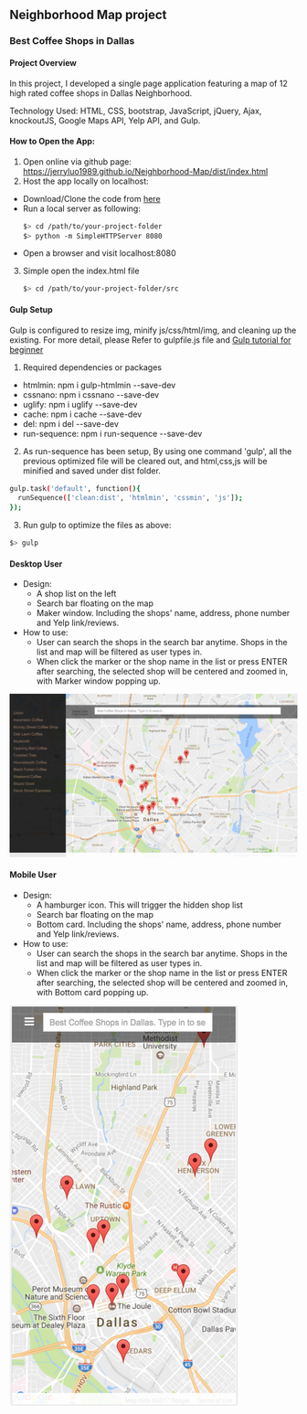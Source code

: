## Neighborhood Map project
### Best Coffee Shops in Dallas
#### Project Overview
In this project, I developed a single page application featuring a map of 12 high rated coffee shops in Dallas Neighborhood.

Technology Used: HTML, CSS, bootstrap, JavaScript, jQuery, Ajax, knockoutJS, Google Maps API, Yelp API, and Gulp.

#### How to Open the App:
1. Open online via github page: https://jerryluo1989.github.io/Neighborhood-Map/dist/index.html
2. Host the app locally on localhost:
  * Download/Clone the code from [here](https://github.com/jerryluo1989/Neighborhood-Map)
  * Run a local server as following:  
    ```bash
    $> cd /path/to/your-project-folder
    $> python -m SimpleHTTPServer 8080
    ```
  * Open a browser and visit localhost:8080
3. Simple open the index.html file
    ```bash
    $> cd /path/to/your-project-folder/src
    ```

#### Gulp Setup
Gulp is configured to resize img, minify js/css/html/img, and cleaning up the existing. For more detail, please Refer to gulpfile.js file and [Gulp tutorial for beginner](https://css-tricks.com/gulp-for-beginners/)

1. Required dependencies or packages
  - htmlmin:  npm i gulp-htmlmin --save-dev
  - cssnano:  npm i cssnano --save-dev
  - uglify:   npm i uglify --save-dev
  - cache: npm i cache --save-dev
  - del: npm i del --save-dev
  - run-sequence: npm i run-sequence --save-dev

2. As run-sequence has been setup, By using one command 'gulp', all the previous optimized file will be cleared out, and html,css,js will be minified and saved under dist folder.
```bash
gulp.task('default', function(){
  runSequence(['clean:dist', 'htmlmin', 'cssmin', 'js']);
});
```
3. Run gulp to optimize the files as above:
```bash
$> gulp
```

#### Desktop User
- Design:
  * A shop list on the left
  * Search bar floating on the map
  * Maker window. Including the shops' name, address, phone number and Yelp link/reviews.
- How to use:
  * User can search the shops in the search bar anytime. Shops in the list and map will be filtered as user types in.
  * When click the marker or the shop name in the list or press ENTER after searching, the selected shop will be centered and zoomed in, with Marker window popping up.

![alt text](screenshots/Desktop.png "Description goes here")

#### Mobile User
- Design:
  * A hamburger icon. This will trigger the hidden shop list
  * Search bar floating on the map
  * Bottom card. Including the shops' name, address, phone number and Yelp link/reviews.
- How to use:
  * User can search the shops in the search bar anytime. Shops in the list and map will be filtered as user types in.
  * When click the marker or the shop name in the list or press ENTER after searching, the selected shop will be centered and zoomed in, with Bottom card popping up.

![alt text](screenshots/mobile.png "Description goes here")
